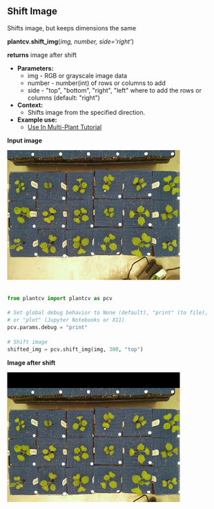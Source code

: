 ## Shift Image

Shifts image, but keeps dimensions the same

**plantcv.shift_img**(*img, number, side='right'*)

**returns** image after shift

- **Parameters:**
    - img - RGB or grayscale image data
    - number - number(int) of rows or columns to add
    - side - "top", "bottom", "right", "left" where to add the rows or columns (default: "right")
- **Context:**
    - Shifts image from the specified direction.
- **Example use:**
    - [Use In Multi-Plant Tutorial](multi-plant_tutorial.md)
    
**Input image**

![Screenshot](img/documentation_images/shift/36_whitebalance.jpg)

```python

from plantcv import plantcv as pcv

# Set global debug behavior to None (default), "print" (to file), 
# or "plot" (Jupyter Notebooks or X11)
pcv.params.debug = "print"

# Shift image
shifted_img = pcv.shift_img(img, 300, "top")

```

**Image after shift**

![Screenshot](img/documentation_images/shift/37_shifted.jpg)
